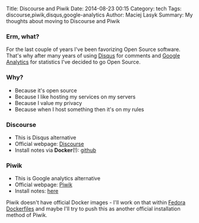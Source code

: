 Title: Discourse and Piwik
Date: 2014-08-23 00:15
Category: tech
Tags: discourse,piwik,disqus,google-analytics
Author: Maciej Lasyk
Summary: My thoughts about moving to Discourse and Piwik

### Erm, what? ###

For the last couple of years I've been favorizing Open Source software. That's
why after many years of using [Disqus](https://www.disqus.com) for comments and
[Google Analytics](https://analytics.google.com) for statistics I've decided
to go Open Source.

### Why? ###

- Because it's open source
- Because I like hosting my services on my servers
- Because I value my privacy
- Because when I host something then it's on my rules

### Discourse ###

- This is Disqus alternative
- Official webpage: [Discourse](http://www.discourse.org/)
- Install notes via **Docker**(!): [github](https://github.com/discourse/discourse/blob/master/docs/INSTALL.md)

### Piwik ###

- This is Google analytics alternative
- Official webpage: [Piwik](http://piwik.org/)
- Install notes: [here](http://piwik.org/docs/installation/)

Piwik doesn't have official Docker images - I'll work on that within [Fedora Dockerfiles](https://github.com/fedora-cloud/Fedora-Dockerfiles) 
and maybe I'll try to push this as another official installation method of Piwik.
